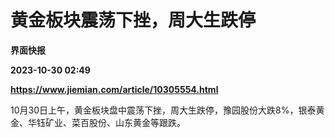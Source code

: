 # 黄金板块震荡下挫，周大生跌停
**界面快报**

**2023-10-30 02:49**

**https://www.jiemian.com/article/10305554.html**

10月30日上午，黄金板块盘中震荡下挫，周大生跌停，豫园股份大跌8%，银泰黄金、华钰矿业、菜百股份、山东黄金等跟跌。